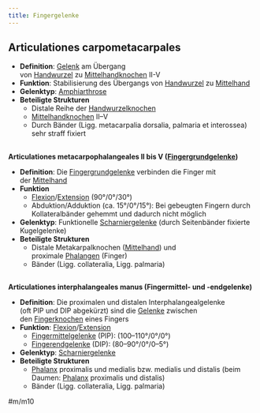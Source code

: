 ```yaml
---
title: Fingergelenke
---
```

## **Articulationes carpometacarpales**

-   **Definition**: [Gelenk](https://next.amboss.com/de/article/s60tmS#Z0e954beb9bb9a533764a65e9b806a324) am Übergang von [Handwurzel](https://next.amboss.com/de/article/io0JbS#Z1be93cd005906d2d91eef6e3fcfdc8e8) zu [Mittelhandknochen](https://next.amboss.com/de/article/io0JbS#Z695f4ff754ea3560786949b33b6426cd) II-V
-   **Funktion**: Stabilisierung des Übergangs von [Handwurzel](https://next.amboss.com/de/article/io0JbS#Z1be93cd005906d2d91eef6e3fcfdc8e8) zu [Mittelhand](https://next.amboss.com/de/article/io0JbS#Z695f4ff754ea3560786949b33b6426cd)
-   **Gelenktyp**: [Amphiarthrose](https://next.amboss.com/de/article/s60tmS#Z9e28158ddf766b4e6d18f7ec77548205)
-   **Beteiligte Strukturen**
    -   Distale Reihe der [Handwurzelknochen](https://next.amboss.com/de/article/io0JbS#Z1be93cd005906d2d91eef6e3fcfdc8e8)
    -   [Mittelhandknochen](https://next.amboss.com/de/article/io0JbS#Z695f4ff754ea3560786949b33b6426cd) II–V
    -   Durch Bänder (Ligg. metacarpalia dorsalia, palmaria et interossea) sehr straff fixiert

## 

**Articulationes metacarpophalangeales II bis V ([Fingergrundgelenke](https://next.amboss.com/de/article/io0JbS#Za9872cf0cfe8c78fbfd853363696c61b))**

-   **Definition**: Die [Fingergrundgelenke](https://next.amboss.com/de/article/io0JbS#Za9872cf0cfe8c78fbfd853363696c61b) verbinden die Finger mit der [Mittelhand](https://next.amboss.com/de/article/io0JbS#Z695f4ff754ea3560786949b33b6426cd)
-   **Funktion**
    -   [Flexion](https://next.amboss.com/de/article/H60KmS#Zc1a781e16b45f2ddc18b42365b8b0903)/[Extension](https://next.amboss.com/de/article/H60KmS#Zbdfd278a2badf97a52d598dc2cd2c497) (90°/0°/30°)
    -   Abduktion/Adduktion (ca. 15°/0°/15°): Bei gebeugten Fingern durch Kollateralbänder gehemmt und dadurch nicht möglich
-   **Gelenktyp**: Funktionelle [Scharniergelenke](https://next.amboss.com/de/article/s60tmS#Zab97a07e9a306cb5696072928c5785ff) (durch Seitenbänder fixierte Kugelgelenke)
-   **Beteiligte Strukturen**
    -   Distale Metakarpalknochen ([Mittelhand](https://next.amboss.com/de/article/io0JbS#Z695f4ff754ea3560786949b33b6426cd)) und proximale [Phalangen](https://next.amboss.com/de/article/io0JbS#Z8404c5bce0ee73bf757d8e20e16f6bde) (Finger)
    -   Bänder (Ligg. collateralia, Ligg. palmaria)

## 

**Articulationes interphalangeales manus (Fingermittel- und -endgelenke)**

-   **Definition**: Die proximalen und distalen Interphalangealgelenke (oft PIP und DIP abgekürzt) sind die [Gelenke](https://next.amboss.com/de/article/s60tmS#Z0e954beb9bb9a533764a65e9b806a324) zwischen den [Fingerknochen](https://next.amboss.com/de/article/io0JbS#Z4a4e36cc6cf06c3b37f30b4aa49c18a1) eines Fingers
-   **Funktion**: [Flexion](https://next.amboss.com/de/article/H60KmS#Zc1a781e16b45f2ddc18b42365b8b0903)/[Extension](https://next.amboss.com/de/article/H60KmS#Zbdfd278a2badf97a52d598dc2cd2c497)
    -   [Fingermittelgelenke](https://next.amboss.com/de/article/io0JbS#Z207cc2e407d723eccf103191f6065ce2) (PIP): (100–110°/0°/0°)
    -   [Fingerendgelenke](https://next.amboss.com/de/article/io0JbS#Z207cc2e407d723eccf103191f6065ce2) (DIP): (80–90°/0°/0–5°)
-   **Gelenktyp**: [Scharniergelenke](https://next.amboss.com/de/article/s60tmS#Zab97a07e9a306cb5696072928c5785ff)
-   **Beteiligte Strukturen**
    -   [Phalanx](https://next.amboss.com/de/article/io0JbS#Z8404c5bce0ee73bf757d8e20e16f6bde) proximalis und medialis bzw. medialis und distalis (beim Daumen: [Phalanx](https://next.amboss.com/de/article/io0JbS#Z8404c5bce0ee73bf757d8e20e16f6bde) proximalis und distalis)
    -   Bänder (Ligg. collateralia, Ligg. palmaria)

#m/m10
